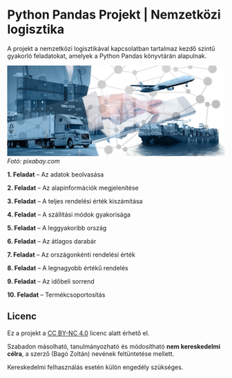 # Python Pandas Projekt | Nemzetközi logisztika

A projekt a nemzetközi logisztikával kapcsolatban tartalmaz kezdő szintű gyakorló feladatokat, amelyek a Python Pandas könyvtárán alapulnak.  

![](logistics.jpg)
*Fotó: pixabay.com*

**1. Feladat** – Az adatok beolvasása

**2. Feladat** – Az alapinformációk megjelenítése

**3. Feladat** – A teljes rendelési érték kiszámítása

**4. Feladat** – A szállítási módok gyakorisága

**5. Feladat** – A leggyakoribb ország

**6. Feladat** – Az átlagos darabár

**7. Feladat** – Az országonkénti rendelési érték

**8. Feladat** – A legnagyobb értékű rendelés

**9. Feladat** – Az időbeli sorrend

**10. Feladat** – Termékcsoportosítás

## Licenc

Ez a projekt a [CC BY-NC 4.0](https://creativecommons.org/licenses/by-nc/4.0/) licenc alatt érhető el.  

Szabadon másolható, tanulmányozható és módosítható **nem kereskedelmi célra**, a szerző (Bagó Zoltán) nevének feltüntetése mellett.

Kereskedelmi felhasználás esetén külön engedély szükséges.
